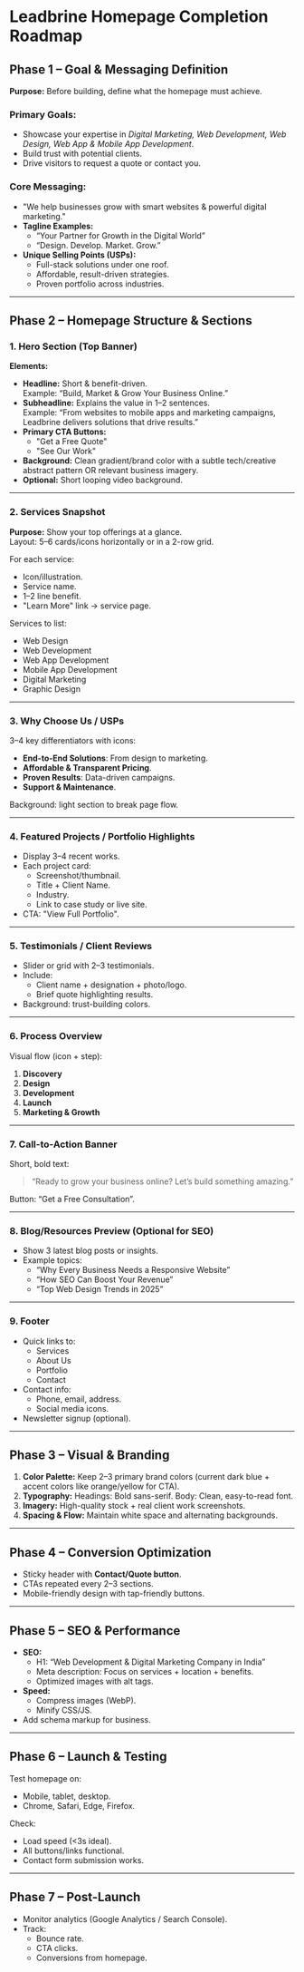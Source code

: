 # Leadbrine Homepage Completion Roadmap

## Phase 1 – Goal & Messaging Definition

**Purpose:** Before building, define what the homepage must achieve.

### Primary Goals:
- Showcase your expertise in *Digital Marketing, Web Development, Web Design, Web App & Mobile App Development*.
- Build trust with potential clients.
- Drive visitors to request a quote or contact you.

### Core Messaging:
- "We help businesses grow with smart websites & powerful digital marketing."
- **Tagline Examples:**
  - “Your Partner for Growth in the Digital World”
  - “Design. Develop. Market. Grow.”
- **Unique Selling Points (USPs):**
  - Full-stack solutions under one roof.
  - Affordable, result-driven strategies.
  - Proven portfolio across industries.

---

## Phase 2 – Homepage Structure & Sections

### 1. Hero Section (Top Banner)
**Elements:**
- **Headline:** Short & benefit-driven.  
  Example: “Build, Market & Grow Your Business Online.”
- **Subheadline:** Explains the value in 1–2 sentences.  
  Example: “From websites to mobile apps and marketing campaigns, Leadbrine delivers solutions that drive results.”
- **Primary CTA Buttons:**
  - "Get a Free Quote"
  - "See Our Work"
- **Background:** Clean gradient/brand color with a subtle tech/creative abstract pattern OR relevant business imagery.
- **Optional:** Short looping video background.

---

### 2. Services Snapshot
**Purpose:** Show your top offerings at a glance.  
Layout: 5–6 cards/icons horizontally or in a 2-row grid.

For each service:
- Icon/illustration.
- Service name.
- 1–2 line benefit.
- "Learn More" link → service page.

Services to list:
- Web Design
- Web Development
- Web App Development
- Mobile App Development
- Digital Marketing
- Graphic Design

---

### 3. Why Choose Us / USPs
3–4 key differentiators with icons:
- **End-to-End Solutions**: From design to marketing.
- **Affordable & Transparent Pricing**.
- **Proven Results**: Data-driven campaigns.
- **Support & Maintenance**.

Background: light section to break page flow.

---

### 4. Featured Projects / Portfolio Highlights
- Display 3–4 recent works.
- Each project card:
  - Screenshot/thumbnail.
  - Title + Client Name.
  - Industry.
  - Link to case study or live site.
- CTA: "View Full Portfolio".

---

### 5. Testimonials / Client Reviews
- Slider or grid with 2–3 testimonials.
- Include:
  - Client name + designation + photo/logo.
  - Brief quote highlighting results.
- Background: trust-building colors.

---

### 6. Process Overview
Visual flow (icon + step):
1. **Discovery**
2. **Design**
3. **Development**
4. **Launch**
5. **Marketing & Growth**

---

### 7. Call-to-Action Banner
Short, bold text:  
> “Ready to grow your business online? Let’s build something amazing.”

Button: “Get a Free Consultation”.

---

### 8. Blog/Resources Preview (Optional for SEO)
- Show 3 latest blog posts or insights.
- Example topics:
  - “Why Every Business Needs a Responsive Website”
  - “How SEO Can Boost Your Revenue”
  - “Top Web Design Trends in 2025”

---

### 9. Footer
- Quick links to:
  - Services
  - About Us
  - Portfolio
  - Contact
- Contact info:
  - Phone, email, address.
  - Social media icons.
- Newsletter signup (optional).

---

## Phase 3 – Visual & Branding
1. **Color Palette:** Keep 2–3 primary brand colors (current dark blue + accent colors like orange/yellow for CTA).
2. **Typography:** Headings: Bold sans-serif. Body: Clean, easy-to-read font.
3. **Imagery:** High-quality stock + real client work screenshots.
4. **Spacing & Flow:** Maintain white space and alternating backgrounds.

---

## Phase 4 – Conversion Optimization
- Sticky header with **Contact/Quote button**.
- CTAs repeated every 2–3 sections.
- Mobile-friendly design with tap-friendly buttons.

---

## Phase 5 – SEO & Performance
- **SEO:**
  - H1: “Web Development & Digital Marketing Company in India”
  - Meta description: Focus on services + location + benefits.
  - Optimized images with alt tags.
- **Speed:**
  - Compress images (WebP).
  - Minify CSS/JS.
- Add schema markup for business.

---

## Phase 6 – Launch & Testing
Test homepage on:
- Mobile, tablet, desktop.
- Chrome, Safari, Edge, Firefox.

Check:
- Load speed (<3s ideal).
- All buttons/links functional.
- Contact form submission works.

---

## Phase 7 – Post-Launch
- Monitor analytics (Google Analytics / Search Console).
- Track:
  - Bounce rate.
  - CTA clicks.
  - Conversions from homepage.
